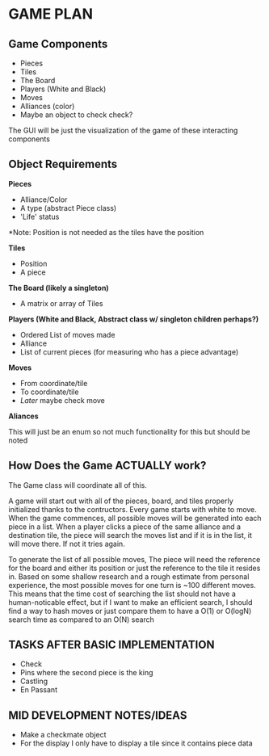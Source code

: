 # GAME PLAN

## Game Components

- Pieces
- Tiles
- The Board
- Players (White and Black)
- Moves
- Alliances (color)
- Maybe an object to check check?
  
The GUI will be just the visualization of the game of these interacting components

## Object Requirements

**Pieces**
- Alliance/Color
- A type (abstract Piece class)
- 'Life' status

*Note: Position is not needed as the tiles have the position

**Tiles**
- Position
- A piece

**The Board (likely a singleton)**
- A matrix or array of Tiles

**Players (White and Black, Abstract class w/ singleton children perhaps?)**
- Ordered List of moves made
- Alliance
- List of current pieces (for measuring who has a piece advantage)

**Moves**
- From coordinate/tile
- To coordinate/tile
- *Later* maybe check move

**Aliances**

This will just be an enum so not much functionality for this but should be noted


## How Does the Game ACTUALLY work?
The Game class will coordinate all of this.

A game will start out with all of the pieces, board, and tiles properly initialized thanks to the contructors. Every game starts with white to move. When the game commences, all possible moves will be generated into each piece in a list. When a player clicks a piece of the same alliance and a destination tile, the piece will search the moves list and if it is in the list, it will move there. If not it tries again.

To generate the list of all possible moves, The piece will need the reference for the board and either its position or just the reference to the tile it resides in. Based on some shallow research and a rough estimate from personal experience, the most possible moves for one turn is ~100 different moves. This means that the time cost of searching the list should not have a human-noticable effect, but if I want to make an efficient search, I should find a way to hash moves or just compare them to have a O(1) or O(logN) search time as compared to an O(N) search

## TASKS AFTER BASIC IMPLEMENTATION
- Check
- Pins where the second piece is the king
- Castling
- En Passant

## MID DEVELOPMENT NOTES/IDEAS
- Make a checkmate object
- For the display I only have to display a tile since it contains piece data
